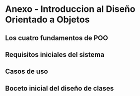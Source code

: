 # Anexo - Introduccion al Diseño Orientado a Objetos


## Los cuatro fundamentos de POO


## Requisitos iniciales del sistema


## Casos de uso


## Boceto inicial del diseño de clases
